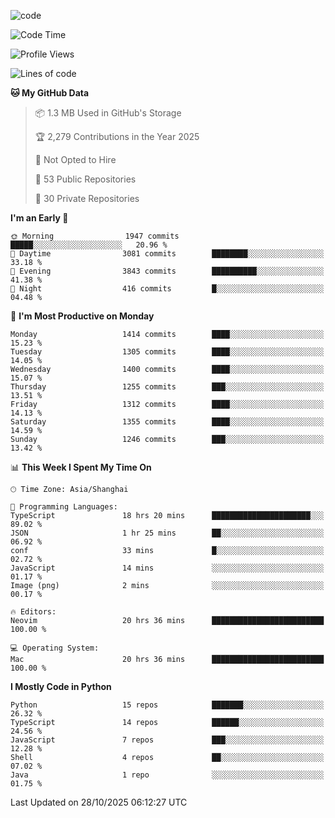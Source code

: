 
<!--
**liuyaanng/liuyaanng** is a ✨ _special_ ✨ repository because its `README.md` (this file) appears on your GitHub profile.

Here are some ideas to get you started:

- 🔭 I’m currently working on ...
- 🌱 I’m currently learning ...
- 👯 I’m looking to collaborate on ...
- 🤔 I’m looking for help with ...
- 💬 Ask me about ...
- 📫 How to reach me: ...
- 😄 Pronouns: ...
- ⚡ Fun fact: ...
-->


![code](https://cdn.jsdelivr.net/gh/liuyaanng/liuyaanng@1.0/code.gif) 

<!--START_SECTION:waka-->
![Code Time](http://img.shields.io/badge/Code%20Time-2%2C065%20hrs%2052%20mins-blue)

![Profile Views](http://img.shields.io/badge/Profile%20Views-0-blue)

![Lines of code](https://img.shields.io/badge/From%20Hello%20World%20I%27ve%20Written-29.0%20million%20lines%20of%20code-blue)

**🐱 My GitHub Data** 

> 📦 1.3 MB Used in GitHub's Storage 
 > 
> 🏆 2,279 Contributions in the Year 2025
 > 
> 🚫 Not Opted to Hire
 > 
> 📜 53 Public Repositories 
 > 
> 🔑 30 Private Repositories 
 > 
**I'm an Early 🐤** 

```text
🌞 Morning                1947 commits        █████░░░░░░░░░░░░░░░░░░░░   20.96 % 
🌆 Daytime                3081 commits        ████████░░░░░░░░░░░░░░░░░   33.18 % 
🌃 Evening                3843 commits        ██████████░░░░░░░░░░░░░░░   41.38 % 
🌙 Night                  416 commits         █░░░░░░░░░░░░░░░░░░░░░░░░   04.48 % 
```
📅 **I'm Most Productive on Monday** 

```text
Monday                   1414 commits        ████░░░░░░░░░░░░░░░░░░░░░   15.23 % 
Tuesday                  1305 commits        ████░░░░░░░░░░░░░░░░░░░░░   14.05 % 
Wednesday                1400 commits        ████░░░░░░░░░░░░░░░░░░░░░   15.07 % 
Thursday                 1255 commits        ███░░░░░░░░░░░░░░░░░░░░░░   13.51 % 
Friday                   1312 commits        ████░░░░░░░░░░░░░░░░░░░░░   14.13 % 
Saturday                 1355 commits        ████░░░░░░░░░░░░░░░░░░░░░   14.59 % 
Sunday                   1246 commits        ███░░░░░░░░░░░░░░░░░░░░░░   13.42 % 
```


📊 **This Week I Spent My Time On** 

```text
🕑︎ Time Zone: Asia/Shanghai

💬 Programming Languages: 
TypeScript               18 hrs 20 mins      ██████████████████████░░░   89.02 % 
JSON                     1 hr 25 mins        ██░░░░░░░░░░░░░░░░░░░░░░░   06.92 % 
conf                     33 mins             █░░░░░░░░░░░░░░░░░░░░░░░░   02.72 % 
JavaScript               14 mins             ░░░░░░░░░░░░░░░░░░░░░░░░░   01.17 % 
Image (png)              2 mins              ░░░░░░░░░░░░░░░░░░░░░░░░░   00.17 % 

🔥 Editors: 
Neovim                   20 hrs 36 mins      █████████████████████████   100.00 % 

💻 Operating System: 
Mac                      20 hrs 36 mins      █████████████████████████   100.00 % 
```

**I Mostly Code in Python** 

```text
Python                   15 repos            ███████░░░░░░░░░░░░░░░░░░   26.32 % 
TypeScript               14 repos            ██████░░░░░░░░░░░░░░░░░░░   24.56 % 
JavaScript               7 repos             ███░░░░░░░░░░░░░░░░░░░░░░   12.28 % 
Shell                    4 repos             ██░░░░░░░░░░░░░░░░░░░░░░░   07.02 % 
Java                     1 repo              ░░░░░░░░░░░░░░░░░░░░░░░░░   01.75 % 
```




 Last Updated on 28/10/2025 06:12:27 UTC
<!--END_SECTION:waka-->
